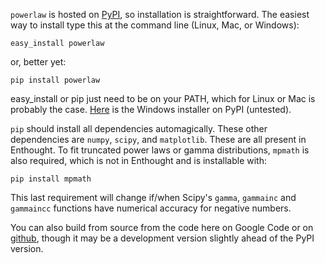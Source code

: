 `powerlaw` is hosted on [PyPI](http://pypi.python.org/pypi/powerlaw), so installation is straightforward. The easiest way to install type this at the command line (Linux, Mac, or Windows):

```
easy_install powerlaw
```

or, better yet:

```
pip install powerlaw
```

easy\_install or pip just need to be on your PATH, which for Linux or Mac is probably the case.  [Here](http://pypi.python.org/pypi/powerlaw) is the Windows installer on PyPI (untested).

`pip` should install all dependencies automagically. These other dependencies are `numpy`, `scipy`, and `matplotlib`. These are all present in Enthought. To fit truncated power laws or gamma distributions, `mpmath` is also required, which is not in Enthought and is installable with:

```
pip install mpmath
```

This last requirement will change if/when Scipy's `gamma`, `gammainc` and `gammaincc` functions have numerical accuracy for negative numbers.

You can also build from source from the code here on Google Code or on [github](https://github.com/jeffalstott/powerlaw), though it may be a development version slightly ahead of the PyPI version.
